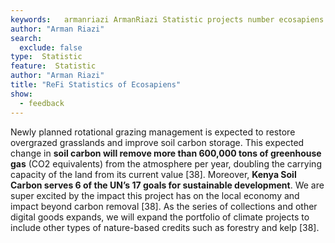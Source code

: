 ```yaml
---
keywords:   armanriazi ArmanRiazi Statistic projects number ecosapiens
author: "Arman Riazi"
search:
  exclude: false
type:  Statistic
feature:  Statistic
author: "Arman Riazi"
title: "ReFi Statistics of Ecosapiens"
show:
  - feedback
---
```


Newly planned rotational grazing management is expected to restore overgrazed grasslands and improve soil carbon storage. This expected change in **soil carbon will remove more than 600,000 tons of greenhouse gas** (CO2 equivalents) from the atmosphere per year, doubling the carrying capacity of the land from its current value [38].
Moreover, **Kenya Soil Carbon serves 6 of the UN’s 17 goals for sustainable development**. We are super excited by the impact this project has on the local economy and impact beyond carbon removal [38].
As the series of collections and other digital goods expands, we will expand the portfolio of climate projects to include other types of nature-based credits such as forestry and kelp [38].